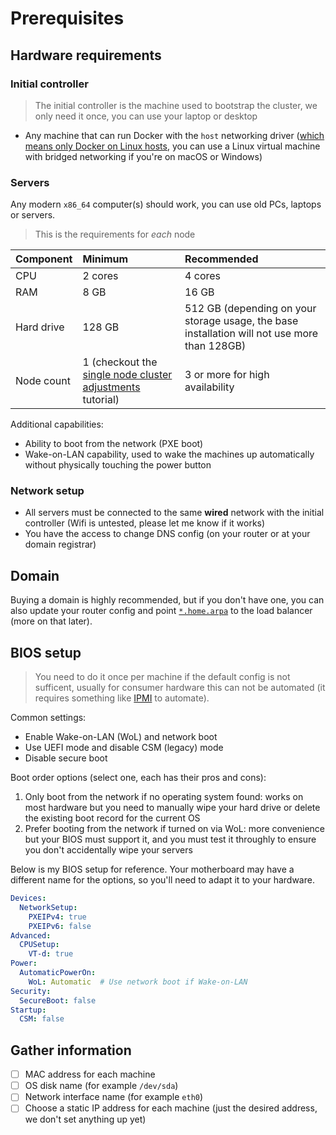 # Prerequisites

## Hardware requirements

### Initial controller

> The initial controller is the machine used to bootstrap the cluster, we only need it once, you can use your laptop or desktop

- Any machine that can run Docker with the `host` networking driver ([which means only Docker on Linux hosts](https://docs.docker.com/network/host/), you can use a Linux virtual machine with bridged networking if you're on macOS or Windows)

### Servers

Any modern `x86_64` computer(s) should work, you can use old PCs, laptops or servers.

> This is the requirements for _each_ node

| Component  | Minimum                                                                                      | Recommended                                                                                  |
| :--        | :--                                                                                          | :--                                                                                          |
| CPU        | 2 cores                                                                                      | 4 cores                                                                                      |
| RAM        | 8 GB                                                                                         | 16 GB                                                                                        |
| Hard drive | 128 GB                                                                                       | 512 GB (depending on your storage usage, the base installation will not use more than 128GB) |
| Node count | 1 (checkout the [single node cluster adjustments](../tutorials/single_node_cluster_adjustments.md) tutorial) | 3 or more for high availability                                                              |

Additional capabilities:

- Ability to boot from the network (PXE boot)
- Wake-on-LAN capability, used to wake the machines up automatically without physically touching the power button

### Network setup

- All servers must be connected to the same **wired** network with the initial controller (Wifi is untested, please let me know if it works)
- You have the access to change DNS config (on your router or at your domain registrar)

## Domain

Buying a domain is highly recommended, but if you don't have one, you can also update your router config and point [`*.home.arpa`](https://datatracker.ietf.org/doc/html/rfc8375) to the load balancer (more on that later).

## BIOS setup

> You need to do it once per machine if the default config is not sufficent,
> usually for consumer hardware this can not be automated
> (it requires something like [IPMI](https://en.wikipedia.org/wiki/Intelligent_Platform_Management_Interface) to automate).

Common settings:

- Enable Wake-on-LAN (WoL) and network boot
- Use UEFI mode and disable CSM (legacy) mode
- Disable secure boot

Boot order options (select one, each has their pros and cons):

1. Only boot from the network if no operating system found: works on most hardware but you need to manually wipe your hard drive or delete the existing boot record for the current OS
2. Prefer booting from the network if turned on via WoL: more convenience but your BIOS must support it, and you must test it throughly to ensure you don't accidentally wipe your servers

Below is my BIOS setup for reference. Your motherboard may have a different name for the options, so you'll need to adapt it to your hardware.

```yaml
Devices:
  NetworkSetup:
    PXEIPv4: true
    PXEIPv6: false
Advanced:
  CPUSetup:
    VT-d: true
Power:
  AutomaticPowerOn:
    WoL: Automatic  # Use network boot if Wake-on-LAN
Security:
  SecureBoot: false
Startup:
  CSM: false
```

## Gather information

- [ ] MAC address for each machine
- [ ] OS disk name (for example `/dev/sda`)
- [ ] Network interface name (for example `eth0`)
- [ ] Choose a static IP address for each machine (just the desired address, we don't set anything up yet)
